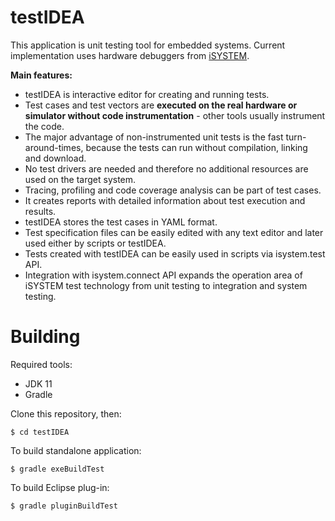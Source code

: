 # testIDEA
This application is unit testing tool for embedded systems. Current implementation uses hardware debuggers from [iSYSTEM](https://www.isystem.com/).

__Main features:__

- testIDEA is interactive editor for creating and running tests. 
- Test cases and test vectors are __executed on the real hardware or simulator without code instrumentation__ - other tools usually instrument the code. 
- The major advantage of non-instrumented unit tests is the fast turn-around-times, because the tests can run without compilation, linking and download. 
- No test drivers are needed and therefore no additional resources are used on the target system. 
- Tracing, profiling and code coverage analysis can be part of test cases. 
- It creates reports with detailed information about test execution and results. 
- testIDEA stores the test cases in YAML format.
- Test specification files can be easily edited with any text editor and later used either by scripts or testIDEA. 
- Tests created with testIDEA can be easily used in scripts via isystem.test API. 
- Integration with isystem.connect API expands the operation area of iSYSTEM test technology from unit testing to integration and system testing. 

# Building
Required tools:
- JDK 11
- Gradle

Clone this repository, then:

    $ cd testIDEA

To build standalone application:

    $ gradle exeBuildTest   

To build Eclipse plug-in:

    $ gradle pluginBuildTest
